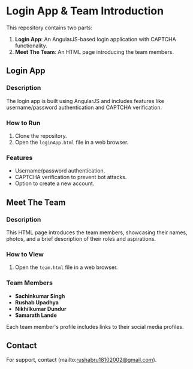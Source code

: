 # Login App & Team Introduction

This repository contains two parts:

1. **Login App**: An AngularJS-based login application with CAPTCHA functionality.
2. **Meet The Team**: An HTML page introducing the team members.

## Login App

### Description
The login app is built using AngularJS and includes features like username/password authentication and CAPTCHA verification.

### How to Run
1. Clone the repository.
2. Open the `loginApp.html` file in a web browser.

### Features
- Username/password authentication.
- CAPTCHA verification to prevent bot attacks.
- Option to create a new account.

## Meet The Team

### Description
This HTML page introduces the team members, showcasing their names, photos, and a brief description of their roles and aspirations.

### How to View
1. Open the `team.html` file in a web browser.

### Team Members
- **Sachinkumar Singh**
- **Rushab Upadhya**
- **Nikhilkumar Dundur**
- **Samarath Lande**

Each team member's profile includes links to their social media profiles.

## Contact

For support, contact (mailto:rushabru18102002@gmail.com).

